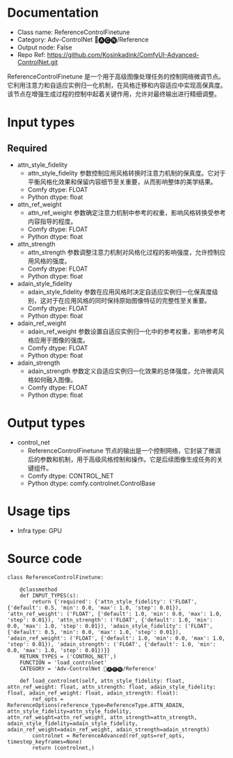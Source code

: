 # Documentation
- Class name: ReferenceControlFinetune
- Category: Adv-ControlNet 🛂🅐🅒🅝/Reference
- Output node: False
- Repo Ref: https://github.com/Kosinkadink/ComfyUI-Advanced-ControlNet.git

ReferenceControlFinetune 是一个用于高级图像处理任务的控制网络微调节点。它利用注意力和自适应实例归一化机制，在风格迁移和内容适应中实现高保真度。该节点在增强生成过程的控制中起着关键作用，允许对最终输出进行精细调整。

# Input types
## Required
- attn_style_fidelity
    - attn_style_fidelity 参数控制应用风格转换时注意力机制的保真度。它对于平衡风格化效果和保留内容细节至关重要，从而影响整体的美学结果。
    - Comfy dtype: FLOAT
    - Python dtype: float
- attn_ref_weight
    - attn_ref_weight 参数确定注意力机制中参考的权重，影响风格转换受参考内容指导的程度。
    - Comfy dtype: FLOAT
    - Python dtype: float
- attn_strength
    - attn_strength 参数调整注意力机制对风格化过程的影响强度，允许控制应用风格的强度。
    - Comfy dtype: FLOAT
    - Python dtype: float
- adain_style_fidelity
    - adain_style_fidelity 参数在应用风格时决定自适应实例归一化保真度级别，这对于在应用风格的同时保持原始图像特征的完整性至关重要。
    - Comfy dtype: FLOAT
    - Python dtype: float
- adain_ref_weight
    - adain_ref_weight 参数设置自适应实例归一化中的参考权重，影响参考风格应用于图像的强度。
    - Comfy dtype: FLOAT
    - Python dtype: float
- adain_strength
    - adain_strength 参数定义自适应实例归一化效果的总体强度，允许微调风格如何融入图像。
    - Comfy dtype: FLOAT
    - Python dtype: float

# Output types
- control_net
    - ReferenceControlFinetune 节点的输出是一个控制网络，它封装了微调后的参数和机制，用于高级风格控制和操作。它是后续图像生成任务的关键组件。
    - Comfy dtype: CONTROL_NET
    - Python dtype: comfy.controlnet.ControlBase

# Usage tips
- Infra type: GPU

# Source code
```
class ReferenceControlFinetune:

    @classmethod
    def INPUT_TYPES(s):
        return {'required': {'attn_style_fidelity': ('FLOAT', {'default': 0.5, 'min': 0.0, 'max': 1.0, 'step': 0.01}), 'attn_ref_weight': ('FLOAT', {'default': 1.0, 'min': 0.0, 'max': 1.0, 'step': 0.01}), 'attn_strength': ('FLOAT', {'default': 1.0, 'min': 0.0, 'max': 1.0, 'step': 0.01}), 'adain_style_fidelity': ('FLOAT', {'default': 0.5, 'min': 0.0, 'max': 1.0, 'step': 0.01}), 'adain_ref_weight': ('FLOAT', {'default': 1.0, 'min': 0.0, 'max': 1.0, 'step': 0.01}), 'adain_strength': ('FLOAT', {'default': 1.0, 'min': 0.0, 'max': 1.0, 'step': 0.01})}}
    RETURN_TYPES = ('CONTROL_NET',)
    FUNCTION = 'load_controlnet'
    CATEGORY = 'Adv-ControlNet 🛂🅐🅒🅝/Reference'

    def load_controlnet(self, attn_style_fidelity: float, attn_ref_weight: float, attn_strength: float, adain_style_fidelity: float, adain_ref_weight: float, adain_strength: float):
        ref_opts = ReferenceOptions(reference_type=ReferenceType.ATTN_ADAIN, attn_style_fidelity=attn_style_fidelity, attn_ref_weight=attn_ref_weight, attn_strength=attn_strength, adain_style_fidelity=adain_style_fidelity, adain_ref_weight=adain_ref_weight, adain_strength=adain_strength)
        controlnet = ReferenceAdvanced(ref_opts=ref_opts, timestep_keyframes=None)
        return (controlnet,)
```